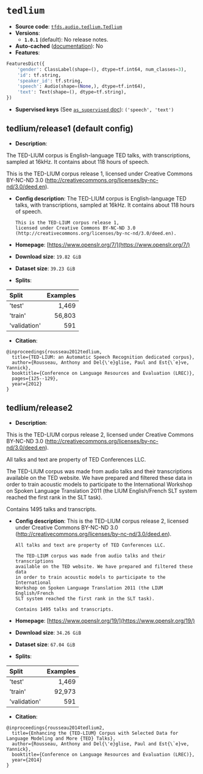 <div itemscope itemtype="http://schema.org/Dataset">
  <div itemscope itemprop="includedInDataCatalog" itemtype="http://schema.org/DataCatalog">
    <meta itemprop="name" content="TensorFlow Datasets" />
  </div>

  <meta itemprop="name" content="tedlium" />
  <meta itemprop="description" content="The TED-LIUM corpus is English-language TED talks, with transcriptions,&#10;sampled at 16kHz. It contains about 118 hours of speech.&#10;&#10;This is the TED-LIUM corpus release 1,&#10;licensed under Creative Commons BY-NC-ND 3.0&#10;(http://creativecommons.org/licenses/by-nc-nd/3.0/deed.en).&#10;&#10;To use this dataset:&#10;&#10;```python&#10;import tensorflow_datasets as tfds&#10;&#10;ds = tfds.load(&#x27;tedlium&#x27;, split=&#x27;train&#x27;)&#10;for ex in ds.take(4):&#10;  print(ex)&#10;```&#10;&#10;See [the guide](https://www.tensorflow.org/datasets/overview) for more&#10;informations on [tensorflow_datasets](https://www.tensorflow.org/datasets).&#10;&#10;" />
  <meta itemprop="url" content="https://www.tensorflow.org/datasets/catalog/tedlium" />
  <meta itemprop="sameAs" content="https://www.openslr.org/7/" />
  <meta itemprop="citation" content="@inproceedings{rousseau2012tedlium,&#10;  title={TED-LIUM: an Automatic Speech Recognition dedicated corpus},&#10;  author={Rousseau, Anthony and Del{\&#x27;e}glise, Paul and Est{\`e}ve, Yannick},&#10;  booktitle={Conference on Language Resources and Evaluation (LREC)},&#10;  pages={125--129},&#10;  year={2012}&#10;}" />
</div>

# `tedlium`

*   **Source code**:
    [`tfds.audio.tedlium.Tedlium`](https://github.com/tensorflow/datasets/tree/master/tensorflow_datasets/audio/tedlium.py)
*   **Versions**:
    *   **`1.0.1`** (default): No release notes.
*   **Auto-cached**
    ([documentation](https://www.tensorflow.org/datasets/performances#auto-caching)):
    No
*   **Features**:

```python
FeaturesDict({
    'gender': ClassLabel(shape=(), dtype=tf.int64, num_classes=3),
    'id': tf.string,
    'speaker_id': tf.string,
    'speech': Audio(shape=(None,), dtype=tf.int64),
    'text': Text(shape=(), dtype=tf.string),
})
```
*   **Supervised keys** (See
    [`as_supervised` doc](https://www.tensorflow.org/datasets/api_docs/python/tfds/load#args)):
    `('speech', 'text')`

## tedlium/release1 (default config)

*   **Description**:

The TED-LIUM corpus is English-language TED talks, with transcriptions, sampled
at 16kHz. It contains about 118 hours of speech.

This is the TED-LIUM corpus release 1, licensed under Creative Commons BY-NC-ND
3.0 (http://creativecommons.org/licenses/by-nc-nd/3.0/deed.en).

*   **Config description**: The TED-LIUM corpus is English-language TED talks,
    with transcriptions, sampled at 16kHz. It contains about 118 hours of
    speech.

        This is the TED-LIUM corpus release 1,
        licensed under Creative Commons BY-NC-ND 3.0
        (http://creativecommons.org/licenses/by-nc-nd/3.0/deed.en).

*   **Homepage**: [https://www.openslr.org/7/](https://www.openslr.org/7/)

*   **Download size**: `19.82 GiB`

*   **Dataset size**: `39.23 GiB`

*   **Splits**:

Split        | Examples
:----------- | -------:
'test'       | 1,469
'train'      | 56,803
'validation' | 591

*   **Citation**:

```
@inproceedings{rousseau2012tedlium,
  title={TED-LIUM: an Automatic Speech Recognition dedicated corpus},
  author={Rousseau, Anthony and Del{\'e}glise, Paul and Est{\`e}ve, Yannick},
  booktitle={Conference on Language Resources and Evaluation (LREC)},
  pages={125--129},
  year={2012}
}
```

## tedlium/release2

*   **Description**:

This is the TED-LIUM corpus release 2, licensed under Creative Commons BY-NC-ND
3.0 (http://creativecommons.org/licenses/by-nc-nd/3.0/deed.en).

All talks and text are property of TED Conferences LLC.

The TED-LIUM corpus was made from audio talks and their transcriptions available
on the TED website. We have prepared and filtered these data in order to train
acoustic models to participate to the International Workshop on Spoken Language
Translation 2011 (the LIUM English/French SLT system reached the first rank in
the SLT task).

Contains 1495 talks and transcripts.

*   **Config description**: This is the TED-LIUM corpus release 2, licensed
    under Creative Commons BY-NC-ND 3.0
    (http://creativecommons.org/licenses/by-nc-nd/3.0/deed.en).

        All talks and text are property of TED Conferences LLC.

        The TED-LIUM corpus was made from audio talks and their transcriptions
        available on the TED website. We have prepared and filtered these data
        in order to train acoustic models to participate to the International
        Workshop on Spoken Language Translation 2011 (the LIUM English/French
        SLT system reached the first rank in the SLT task).

        Contains 1495 talks and transcripts.

*   **Homepage**: [https://www.openslr.org/19/](https://www.openslr.org/19/)

*   **Download size**: `34.26 GiB`

*   **Dataset size**: `67.04 GiB`

*   **Splits**:

Split        | Examples
:----------- | -------:
'test'       | 1,469
'train'      | 92,973
'validation' | 591

*   **Citation**:

```
@inproceedings{rousseau2014tedlium2,
  title={Enhancing the {TED-LIUM} Corpus with Selected Data for Language Modeling and More {TED} Talks},
  author={Rousseau, Anthony and Del{\'e}glise, Paul and Est{\`e}ve, Yannick},
  booktitle={Conference on Language Resources and Evaluation (LREC)},
  year={2014}
}
```
